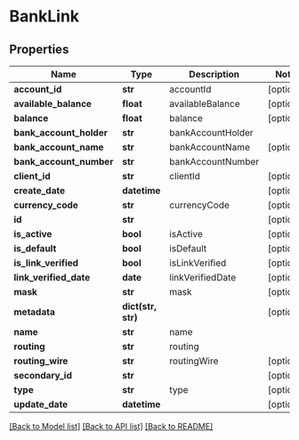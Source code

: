 # BankLink

## Properties
Name | Type | Description | Notes
------------ | ------------- | ------------- | -------------
**account_id** | **str** | accountId | [optional] 
**available_balance** | **float** | availableBalance | [optional] 
**balance** | **float** | balance | [optional] 
**bank_account_holder** | **str** | bankAccountHolder | 
**bank_account_name** | **str** | bankAccountName | [optional] 
**bank_account_number** | **str** | bankAccountNumber | 
**client_id** | **str** | clientId | [optional] 
**create_date** | **datetime** |  | [optional] 
**currency_code** | **str** | currencyCode | [optional] 
**id** | **str** |  | [optional] 
**is_active** | **bool** | isActive | [optional] 
**is_default** | **bool** | isDefault | [optional] 
**is_link_verified** | **bool** | isLinkVerified | [optional] 
**link_verified_date** | **date** | linkVerifiedDate | [optional] 
**mask** | **str** | mask | [optional] 
**metadata** | **dict(str, str)** |  | [optional] 
**name** | **str** | name | 
**routing** | **str** | routing | 
**routing_wire** | **str** | routingWire | [optional] 
**secondary_id** | **str** |  | [optional] 
**type** | **str** | type | [optional] 
**update_date** | **datetime** |  | [optional] 

[[Back to Model list]](../README.md#documentation-for-models) [[Back to API list]](../README.md#documentation-for-api-endpoints) [[Back to README]](../README.md)


